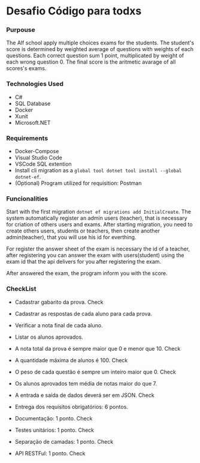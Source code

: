 # Desafio Código para todxs

### Purpouse

The Alf school apply multiple choices exams for the students. The student's score is determined by weighted average of questions with weights of each questions. Each correct question sum 1 point, multiplicated by weight of each wrong question 0. The final score is the aritmetic avarage of all scores's exams.


### Technologies Used

* C#
* SQL Database
* Docker
* Xunit
* Microsoft.NET


### Requirements

* Docker-Compose
* Visual Studio Code
* VSCode SQL extention
* Install cli migration as a `global tool dotnet tool install --global dotnet-ef`.
* (Optional) Program utilized for requisition: Postman


### Funcionalities

Start with the first migration `dotnet ef migrations add InitialCreate`. The system automatically register an admin users (teacher), that is necessary for criation of others users and exams. After starting migration, you need to create others users, students or teachers, then create another admin(teacher), that you will use his id for everthing.

For register the answer sheet of the exam is necessary the id of a teacher, after registering you can answer the exam with users(student) using the exam id that the api delivers for you after registering the exam.

After answered the exam, the program inform you with the score.

### CheckList

* Cadastrar gabarito da prova. Check
* Cadastrar as respostas de cada aluno para cada prova.
* Verificar a nota final de cada aluno.
* Listar os alunos aprovados.

* A nota total da prova é sempre maior que 0 e menor que 10. Check
* A quantidade máxima de alunos é 100. Check
* O peso de cada questão é sempre um inteiro maior que 0. Check
* Os alunos aprovados tem média de notas maior do que 7.
* A entrada e saída de dados deverá ser em JSON. Check

* Entrega dos requisitos obrigatórios: 6 pontos.
* Documentação: 1 ponto. Check
* Testes unitários: 1 ponto. Check
* Separação de camadas: 1 ponto. Check
* API RESTFul: 1 ponto. Check
